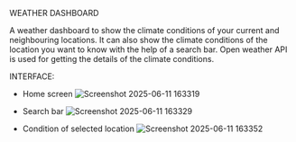 WEATHER DASHBOARD

  A weather dashboard to show the climate conditions of your current and neighbouring locations. It can also show the climate conditions of the location you want to know with the help of a search bar.
Open weather API is used for getting the details of the climate conditions.

INTERFACE:

  - Home screen
  ![Screenshot 2025-06-11 163319](https://github.com/user-attachments/assets/ee3ffec5-4fc0-4045-a343-b773ee097c64)

  - Search bar
  ![Screenshot 2025-06-11 163329](https://github.com/user-attachments/assets/816243a9-5664-4af3-8f9d-e3d5406db31f)

  - Condition of selected location
  ![Screenshot 2025-06-11 163352](https://github.com/user-attachments/assets/b0c66f59-6d17-43be-b629-786ee3ac8784)
